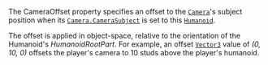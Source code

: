 The CameraOffset property specifies an offset to the [`Camera`](https://create.roblox.com/docs/reference/engine/classes/Camera)'s
subject position when its [`Camera.CameraSubject`](https://create.roblox.com/docs/reference/engine/classes/Camera#CameraSubject) is set to this
[`Humanoid`](https://create.roblox.com/docs/reference/engine/classes/Humanoid).

The offset is applied in object-space, relative to the orientation of the
Humanoid's *HumanoidRootPart*. For example, an offset [`Vector3`](https://create.roblox.com/docs/reference/engine/datatypes/Vector3)
value of *(0, 10, 0)* offsets the player's camera to 10 studs above the
player's humanoid.